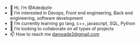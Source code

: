 - 👋 Hi, I’m @Adedpzle
- 👀 I’m interested in Devops, Front end engineering, Back end engineering, software development
- 🌱 I’m currently learning go lang, c++, javascript, SQL, Python
- 💞️ I’m looking to collaborate on all types of projects
- 📫 How to reach me damoade2@gmail.com

<!---
Adedpzle/Adedpzle is a ✨ special ✨ repository because its `README.md` (this file) appears on your GitHub profile.
You can click the Preview link to take a look at your changes.
--->
